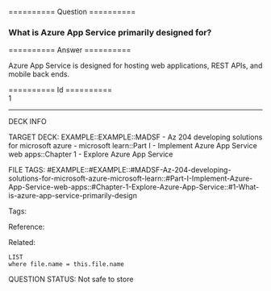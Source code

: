 ========== Question ==========  

### What is Azure App Service primarily designed for?  

========== Answer ==========  

Azure App Service is designed for hosting web applications, REST APIs, and
mobile back ends.

========== Id ==========  
1

---

DECK INFO

TARGET DECK: EXAMPLE::EXAMPLE::MADSF - Az 204 developing solutions for microsoft azure - microsoft learn::Part I - Implement Azure App Service web apps::Chapter 1 - Explore Azure App Service

FILE TAGS: #EXAMPLE::#EXAMPLE::#MADSF-Az-204-developing-solutions-for-microsoft-azure-microsoft-learn::#Part-I-Implement-Azure-App-Service-web-apps::#Chapter-1-Explore-Azure-App-Service::#1-What-is-azure-app-service-primarily-design

Tags:

Reference:

Related:

```dataview
LIST
where file.name = this.file.name
```

QUESTION STATUS: Not safe to store
